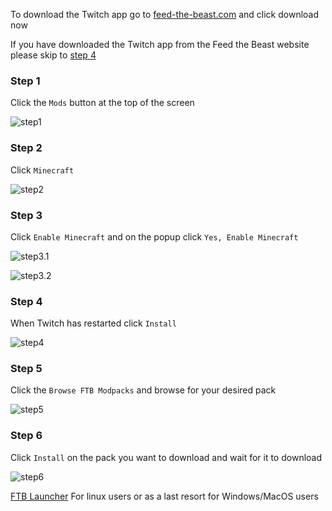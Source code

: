 To download the Twitch app go to [feed-the-beast.com](https://www.feed-the-beast.com/) and click download now

If you have downloaded the Twitch app from the Feed the Beast website please skip to [step 4](#step4)

### Step 1

Click the `Mods` button at the top of the screen

![step1]

### Step 2

Click `Minecraft`

![step2]

### Step 3

Click `Enable Minecraft` and on the popup click `Yes, Enable Minecraft`

![step3.1]

![step3.2]

  

### Step 4

When Twitch has restarted click `Install`

![step4]

### Step 5

Click the `Browse FTB Modpacks` and browse for your desired pack

![step5]

### Step 6

Click `Install` on the pack you want to download and wait for it to download

![step6]

[FTB Launcher](https://ftb.cursecdn.com/FTB2/launcher/FTB_Launcher.jar) For linux users or as a last resort for Windows/MacOS users

[step1]: https://gaz492.github.io/FTB-FAQ/images/twitchDl/TwitchUI_2017-08-11_11-06-21.png

[step2]: https://gaz492.github.io/FTB-FAQ/images/twitchDl/TwitchUI_2017-08-11_11-06-24.png

[step3.1]: https://gaz492.github.io/FTB-FAQ/images/twitchDl/TwitchUI_2017-08-11_11-06-27.png

[step3.2]: https://gaz492.github.io/FTB-FAQ/images/twitchDl/TwitchUI_2017-08-11_11-06-31.png

[step4]: https://gaz492.github.io/FTB-FAQ/images/twitchDl/TwitchUI_2017-08-11_11-06-39.png

[step5]: https://gaz492.github.io/FTB-FAQ/images/twitchDl/TwitchUI_2017-08-11_11-09-06.png

[step6]: https://gaz492.github.io/FTB-FAQ/images/twitchDl/TwitchUI_2017-08-11_11-09-22.png

